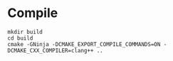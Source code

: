 # Compile
```
mkdir build
cd build
cmake -GNinja -DCMAKE_EXPORT_COMPILE_COMMANDS=ON -DCMAKE_CXX_COMPILER=clang++ ..
```

